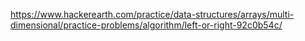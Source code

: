 https://www.hackerearth.com/practice/data-structures/arrays/multi-dimensional/practice-problems/algorithm/left-or-right-92c0b54c/
